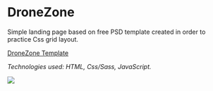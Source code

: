 # DroneZone
Simple landing page based on free PSD template created in order to practice Css grid layout.

[DroneZone Template](https://symu.co/freebies/templates-4/drone-zone-website-template/)

*Technologies used: HTML, Css/Sass, JavaScript.*

![](https://symu.co/image/jpgngbmzdks/1440/10000/fit/original/95/jpg/)
